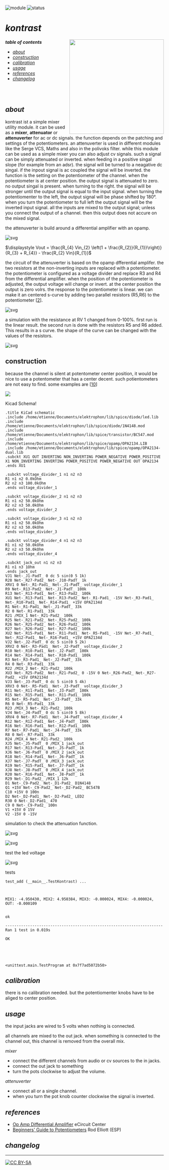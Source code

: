 ![module](https://img.shields.io/badge/module-mischer-yellow)
![status](https://img.shields.io/badge/status-work%20in%20progress-orange)

# *kontrast*

<a href="https://photos.app.goo.gl/pg6iZUC32rTKX5LC7"><img src="https://spielhuus.github.io/elektrophon/images/kontrast-logo-tmb.jpg" height="300px" align="right"></a>

***table of contents***

* [*about*](#about)
* [*construction*](#construction)
* [*calibration*](#calibration)
* [*usage*](#usage)
* [*references*](#lreferences)
* [*changelog*](#changelog)

<br/><br/>

## *about*

kontrast ist a simple mixer utility module. it can be used as a **mixer**, **attenuator** or **attenuverter** for ac or dc signals. the function depends on the patching and settings of the potentiometers. an attenuverter is used in different modules like the  Serge VCS, Maths and also in the polivoks filter. while this module can be used as a simple mixer you can also adjust cv signals. such a signal can be simply attenuated or inverted. when feeding in a positive singal slope (for example from an adsr). the signal will be turned to a neagative dc singal. if the inpout signal is ac coupled the signal will be inverted. the function is the setting on the potentiometer of the channel. when the potentiometer is at center position. the output signal is attenuated to zero. no output singal is present. when turning to the right. the signal will be stronger until the output signal is equal to the input signal. when turning the potentiomenter to the left, the output signal will be phase shifted by 180°. when you turn the potentiometer to full left the output signal will be the inverted input signal. all the inputs are mixed to the output signal; unless you connect the output of a channel. then this output does not accure on the mixed signal.

the attenuverter is build around a differential amplifier with an opamp. 




![svg](README_files/README_7_0.svg)






$\displaystyle Vout = \frac{R_{4} Vin_{2} \left(1 + \frac{R_{2}}{R_{1}}\right)}{R_{3} + R_{4}} - \frac{R_{2} Vin}{R_{1}}$



the circuit of the attenuverter is based on the opamp dfferential amplifer. the two resistors at the non-inverting inputs are replaced with a potentiometer. the potentiometer is configured as a voltage divider and replace R3 and R4 from the differential amplifier. when the position of the potentiometer is adjusted, the output voltage will change or invert. at the center position  the output is zero volrs. the response to the potentiometer is linear. we can make it an centered s-curve by adding two parallel resistors (R5,R6) to the potentiometer [[2][2]].




![svg](README_files/README_10_0.svg)



a simulation with the resistance at RV 1 changed from 0-100%. first run is the linear result. the second run is done with the resistors R5 and R6 added. This results in a s curve. the shape of the curve can be changed with the values of the resistors.


![svg](README_files/README_12_0.svg)


## construction

because the channel is silent at potentometer center position, it would be nice to use a potentometer that has a center decent. such potientometers are not easy to find. some examples are [[10][10]]


<img src="main/main.svg"/>


Kicad Schema!


    .title KiCad schematic
    .include /home/etienne/Documents/elektrophon/lib/spice/diode/led.lib
    .include /home/etienne/Documents/elektrophon/lib/spice/diode/1N4148.mod
    .include /home/etienne/Documents/elektrophon/lib/spice/transistor/BC547.mod
    .include /home/etienne/Documents/elektrophon/lib/spice/opamp/OPA2134.LIB
    .include /home/etienne/Documents/elektrophon/lib/spice/opamp/OPA2134-dual.lib
    .subckt XU1 OUT INVERTING NON_INVERTING POWER_NEGATIVE POWER_POSITIVE
    X1 NON_INVERTING INVERTING POWER_POSITIVE POWER_NEGATIVE OUT OPA2134
    .ends XU1
    
    .subckt voltage_divider_1 n1 n2 n3
    R1 n1 n2 0.0kOhm
    R2 n2 n3 100.0kOhm
    .ends voltage_divider_1
    
    .subckt voltage_divider_2 n1 n2 n3
    R1 n1 n2 50.0kOhm
    R2 n2 n3 50.0kOhm
    .ends voltage_divider_2
    
    .subckt voltage_divider_3 n1 n2 n3
    R1 n1 n2 50.0kOhm
    R2 n2 n3 50.0kOhm
    .ends voltage_divider_3
    
    .subckt voltage_divider_4 n1 n2 n3
    R1 n1 n2 50.0kOhm
    R2 n2 n3 50.0kOhm
    .ends voltage_divider_4
    
    .subckt jack_out n1 n2 n3
    R1 n1 n3 1Ohm
    .ends jack_out
    VJ1 Net-_J1-PadT_ 0 dc 5 sin(0 5 1k)
    R28 Net-_R27-Pad2_ Net-_J10-PadT_ 1k
    XRV1 0 Net-_R1-Pad1_ Net-_J1-PadT_ voltage_divider_1
    R9 Net-_R13-Pad2_ Net-_J1-PadT_ 100k
    R13 Net-_R13-Pad1_ Net-_R13-Pad2_ 100k
    XU1 Net-_R13-Pad1_ Net-_R13-Pad2_ Net-_R1-Pad1_ -15V Net-_R3-Pad1_ Net-_R10-Pad1_ Net-_R14-Pad1_ +15V OPA2134d
    R1 Net-_R1-Pad1_ Net-_J1-PadT_ 33k
    R2 0 Net-_R1-Pad1_ 33k
    R21 /MIX_1 Net-_R21-Pad2_ 100k
    R25 Net-_R21-Pad2_ Net-_R25-Pad2_ 100k
    R26 Net-_R25-Pad2_ Net-_R26-Pad2_ 100k
    R27 Net-_R26-Pad2_ Net-_R27-Pad2_ 100k
    XU2 Net-_R15-Pad1_ Net-_R11-Pad1_ Net-_R5-Pad1_ -15V Net-_R7-Pad1_ Net-_R12-Pad1_ Net-_R16-Pad1_ +15V OPA2134d
    VJ2 Net-_J2-PadT_ 0 dc 5 sin(0 5 2k)
    XRV2 0 Net-_R3-Pad1_ Net-_J2-PadT_ voltage_divider_2
    R10 Net-_R10-Pad1_ Net-_J2-PadT_ 100k
    R14 Net-_R14-Pad1_ Net-_R10-Pad1_ 100k
    R3 Net-_R3-Pad1_ Net-_J2-PadT_ 33k
    R4 0 Net-_R3-Pad1_ 33k
    R22 /MIX_2 Net-_R21-Pad2_ 100k
    XU3 Net-_R25-Pad2_ Net-_R21-Pad2_ 0 -15V 0 Net-_R26-Pad2_ Net-_R27-Pad2_ +15V OPA2134d
    VJ3 Net-_J3-PadT_ 0 dc 5 sin(0 5 4k)
    XRV3 0 Net-_R5-Pad1_ Net-_J3-PadT_ voltage_divider_3
    R11 Net-_R11-Pad1_ Net-_J3-PadT_ 100k
    R15 Net-_R15-Pad1_ Net-_R11-Pad1_ 100k
    R5 Net-_R5-Pad1_ Net-_J3-PadT_ 33k
    R6 0 Net-_R5-Pad1_ 33k
    R23 /MIX_3 Net-_R21-Pad2_ 100k
    VJ4 Net-_J4-PadT_ 0 dc 5 sin(0 5 8k)
    XRV4 0 Net-_R7-Pad1_ Net-_J4-PadT_ voltage_divider_4
    R12 Net-_R12-Pad1_ Net-_J4-PadT_ 100k
    R16 Net-_R16-Pad1_ Net-_R12-Pad1_ 100k
    R7 Net-_R7-Pad1_ Net-_J4-PadT_ 33k
    R8 0 Net-_R7-Pad1_ 33k
    R24 /MIX_4 Net-_R21-Pad2_ 100k
    XJ5 Net-_J5-PadT_ 0 /MIX_1 jack_out
    R17 Net-_R13-Pad1_ Net-_J5-PadT_ 1k
    XJ6 Net-_J6-PadT_ 0 /MIX_2 jack_out
    R18 Net-_R14-Pad1_ Net-_J6-PadT_ 1k
    XJ7 Net-_J7-PadT_ 0 /MIX_3 jack_out
    R19 Net-_R15-Pad1_ Net-_J7-PadT_ 1k
    XJ8 Net-_J8-PadT_ 0 /MIX_4 jack_out
    R20 Net-_R16-Pad1_ Net-_J8-PadT_ 1k
    R29 Net-_D1-Pad2_ /MIX_1 12k
    D1 Net-_C9-Pad2_ Net-_D1-Pad2_ D1N4148
    Q1 +15V Net-_C9-Pad2_ Net-_D2-Pad2_ BC547B
    C10 +15V 0 100n
    D2 Net-_D2-Pad1_ Net-_D2-Pad2_ LED2
    R30 0 Net-_D2-Pad1_ 470
    C9 0 Net-_C9-Pad2_ 100n
    V1 +15V 0 15V
    V2 -15V 0 -15V
    


simulation to check the attenuation function. 


![svg](README_files/README_17_0.svg)



![svg](README_files/README_18_0.svg)


test the led voltage


![svg](README_files/README_20_0.svg)


tests

    test_add (__main__.TestKontrast) ... 

    
    
    MIX1: -4.950430, MIX2: 4.950384, MIX3: -0.000024, MIX4: -0.000024, OUT: -0.000109


    ok
    
    ----------------------------------------------------------------------
    Ran 1 test in 0.019s
    
    OK





    <unittest.main.TestProgram at 0x7f7ad5072b50>



## *calibration*

there is no calibration needed. but the potentiomenter knobs have to be aliged to center position.

## *usage*

the input jacks are wired to 5 volts when nothing is connected.

all channels are mixed to the out jack. when something is connected to the channel out, this channel is removed from the overall mix.

_mixer_
* connect the different channels from audio or cv sources to the in jacks.
* connect the out jack to something
* turn the pots clockwise to adjust the volume.

_attenuverter_
* connect all or a single channel. 
* when you turn the pot knob counter clockwise the signal is inverted.


## *references*

- [Op Amp Differential Amplifier][1] eCircuit  Center
- [Beginners' Guide to Potentiometers][2]  Rod Elliott (ESP)

[1]: http://www.ecircuitcenter.com/Circuits/opdif/opdif.htm
[2]: https://sound-au.com/pots.htm
[10]: https://www.mouser.ch/ProductDetail/ALPS/RK09L114001T?qs=Xb8IjHhkxj78e5CYccfZWg%3D%3D


## *changelog*



---
[![CC BY-SA](https://licensebuttons.net/l/by-sa/3.0/88x31.png)](https://creativecommons.org/licenses/by-sa/4.0/)
